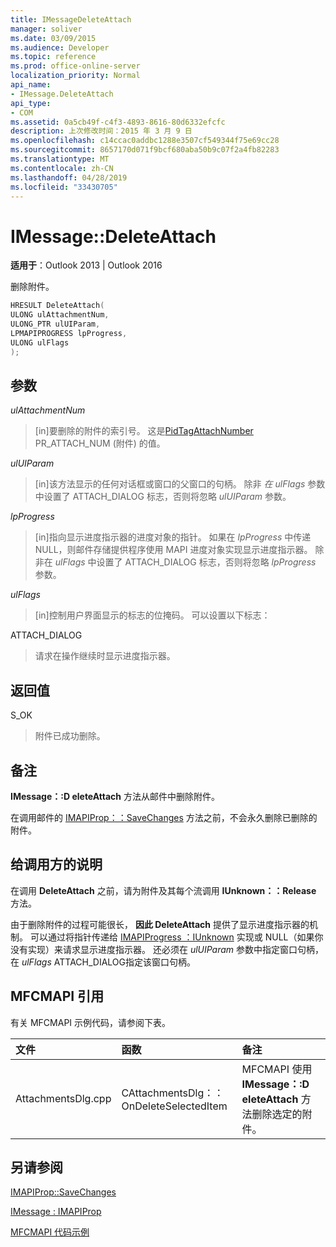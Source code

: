 ```yaml
---
title: IMessageDeleteAttach
manager: soliver
ms.date: 03/09/2015
ms.audience: Developer
ms.topic: reference
ms.prod: office-online-server
localization_priority: Normal
api_name:
- IMessage.DeleteAttach
api_type:
- COM
ms.assetid: 0a5cb49f-c4f3-4893-8616-80d6332efcfc
description: 上次修改时间：2015 年 3 月 9 日
ms.openlocfilehash: c14ccac0addbc1288e3507cf549344f75e69cc28
ms.sourcegitcommit: 8657170d071f9bcf680aba50b9c07f2a4fb82283
ms.translationtype: MT
ms.contentlocale: zh-CN
ms.lasthandoff: 04/28/2019
ms.locfileid: "33430705"
---
```

# <a name="imessagedeleteattach"></a>IMessage::DeleteAttach

  
  
**适用于**：Outlook 2013 | Outlook 2016 
  
删除附件。
  
```cpp
HRESULT DeleteAttach(
ULONG ulAttachmentNum,
ULONG_PTR ulUIParam,
LPMAPIPROGRESS lpProgress,
ULONG ulFlags
);
```

## <a name="parameters"></a>参数

 _ulAttachmentNum_
  
> [in]要删除的附件的索引号。 这是[PidTagAttachNumber](pidtagattachnumber-canonical-property.md) PR_ATTACH_NUM (附件) 的值。 
    
 _ulUIParam_
  
> [in]该方法显示的任何对话框或窗口的父窗口的句柄。 除非  _在 ulFlags_ 参数中设置了 ATTACH_DIALOG 标志，否则将忽略  _ulUIParam_ 参数。 
    
 _lpProgress_
  
> [in]指向显示进度指示器的进度对象的指针。 如果在  _lpProgress_ 中传递 NULL，则邮件存储提供程序使用 MAPI 进度对象实现显示进度指示器。 除非在 _ulFlags_ 中设置了 ATTACH_DIALOG 标志，否则将忽略 _lpProgress_ 参数。
    
 _ulFlags_
  
> [in]控制用户界面显示的标志的位掩码。 可以设置以下标志：
    
ATTACH_DIALOG 
  
> 请求在操作继续时显示进度指示器。
    
## <a name="return-value"></a>返回值

S_OK 
  
> 附件已成功删除。
    
## <a name="remarks"></a>备注

**IMessage：:D eleteAttach** 方法从邮件中删除附件。 
  
在调用邮件的 [IMAPIProp：：SaveChanges](imapiprop-savechanges.md) 方法之前，不会永久删除已删除的附件。 
  
## <a name="notes-to-callers"></a>给调用方的说明

在调用 **DeleteAttach** 之前，请为附件及其每个流调用 **IUnknown：：Release** 方法。 
  
由于删除附件的过程可能很长， **因此 DeleteAttach** 提供了显示进度指示器的机制。 可以通过将指针传递给 [IMAPIProgress ：IUnknown](imapiprogressiunknown.md) 实现或 NULL（如果你没有实现）来请求显示进度指示器。 还必须在  _ulUIParam_ 参数中指定窗口句柄，在  _ulFlags_ ATTACH_DIALOG指定该窗口句柄。 
  
## <a name="mfcmapi-reference"></a>MFCMAPI 引用

有关 MFCMAPI 示例代码，请参阅下表。
  
|**文件**|**函数**|**备注**|
|:-----|:-----|:-----|
|AttachmentsDlg.cpp  <br/> |CAttachmentsDlg：：OnDeleteSelectedItem  <br/> |MFCMAPI 使用 **IMessage：:D eleteAttach** 方法删除选定的附件。  <br/> |
   
## <a name="see-also"></a>另请参阅



[IMAPIProp::SaveChanges](imapiprop-savechanges.md)
  
[IMessage : IMAPIProp](imessageimapiprop.md)


[MFCMAPI 代码示例](mfcmapi-as-a-code-sample.md)

